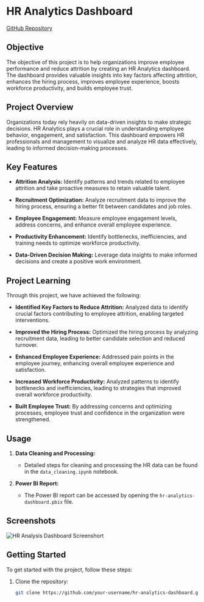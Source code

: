 # HR Analytics Dashboard
[GitHub Repository](https://github.com/manishmehta-in/HR-Analytics-Dashboard)

## Objective

The objective of this project is to help organizations improve employee performance and reduce attrition by creating an HR Analytics dashboard. The dashboard provides valuable insights into key factors affecting attrition, enhances the hiring process, improves employee experience, boosts workforce productivity, and builds employee trust.

## Project Overview

Organizations today rely heavily on data-driven insights to make strategic decisions. HR Analytics plays a crucial role in understanding employee behavior, engagement, and satisfaction. This dashboard empowers HR professionals and management to visualize and analyze HR data effectively, leading to informed decision-making processes.

## Key Features

- **Attrition Analysis:** Identify patterns and trends related to employee attrition and take proactive measures to retain valuable talent.
  
- **Recruitment Optimization:** Analyze recruitment data to improve the hiring process, ensuring a better fit between candidates and job roles.

- **Employee Engagement:** Measure employee engagement levels, address concerns, and enhance overall employee experience.

- **Productivity Enhancement:** Identify bottlenecks, inefficiencies, and training needs to optimize workforce productivity.

- **Data-Driven Decision Making:** Leverage data insights to make informed decisions and create a positive work environment.

## Project Learning

Through this project, we have achieved the following:

- **Identified Key Factors to Reduce Attrition:** Analyzed data to identify crucial factors contributing to employee attrition, enabling targeted interventions.
  
- **Improved the Hiring Process:** Optimized the hiring process by analyzing recruitment data, leading to better candidate selection and reduced turnover.

- **Enhanced Employee Experience:** Addressed pain points in the employee journey, enhancing overall employee experience and satisfaction.

- **Increased Workforce Productivity:** Analyzed patterns to identify bottlenecks and inefficiencies, leading to strategies that improved overall workforce productivity.

- **Built Employee Trust:** By addressing concerns and optimizing processes, employee trust and confidence in the organization were strengthened.

## Usage

1. **Data Cleaning and Processing:**
   - Detailed steps for cleaning and processing the HR data can be found in the `data_cleaning.ipynb` notebook.

2. **Power BI Report:**
   - The Power BI report can be accessed by opening the `hr-analytics-dashboard.pbix` file.

## Screenshots

![HR Analysis Dashboard Screenshort](https://github.com/manishmehta-in/HR-Analytics-Dashboard/assets/140696340/a50d293a-1b91-4db6-9d01-329367dc8e52)


## Getting Started

To get started with the project, follow these steps:

1. Clone the repository:
   ```bash
   git clone https://github.com/your-username/hr-analytics-dashboard.git

